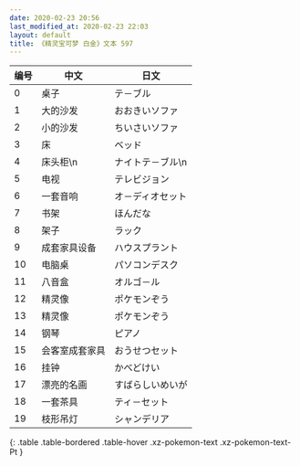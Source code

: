 ```yaml
---
date: 2020-02-23 20:56
last_modified_at: 2020-02-23 22:03
layout: default
title: 《精灵宝可梦 白金》文本 597
---
```

| 编号 | 中文 | 日文 |
| ---- | ---- | ---- |
| 0 | 桌子 | テ－ブル |
| 1 | 大的沙发 | おおきいソファ |
| 2 | 小的沙发 | ちいさいソファ |
| 3 | 床 | ベッド |
| 4 | 床头柜\n | ナイトテ－ブル\n |
| 5 | 电视 | テレビジョン |
| 6 | 一套音响 | オ－ディオセット |
| 7 | 书架 | ほんだな |
| 8 | 架子 | ラック |
| 9 | 成套家具设备 | ハウスプラント |
| 10 | 电脑桌 | パソコンデスク |
| 11 | 八音盒 | オルゴ－ル |
| 12 | 精灵像 | ポケモンぞう |
| 13 | 精灵像 | ポケモンぞう |
| 14 | 钢琴 | ピアノ |
| 15 | 会客室成套家具 | おうせつセット |
| 16 | 挂钟 | かべどけい |
| 17 | 漂亮的名画 | すばらしいめいが |
| 18 | 一套茶具 | ティ－セット |
| 19 | 枝形吊灯 | シャンデリア |
{: .table .table-bordered .table-hover .xz-pokemon-text .xz-pokemon-text-Pt }